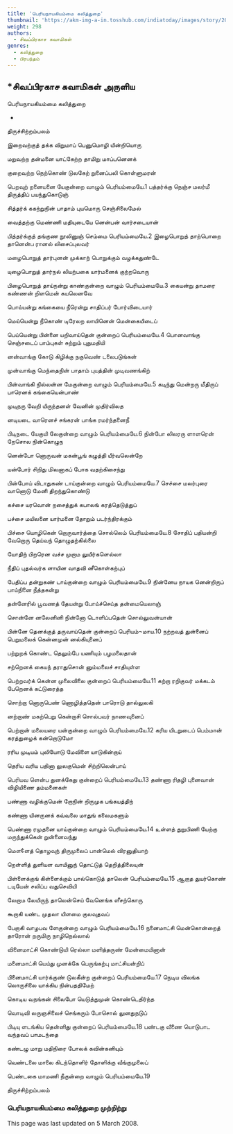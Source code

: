 ```yaml
---
title: 'பெரியநாயகியம்மை கலித்துறை'
thumbnail: 'https://akm-img-a-in.tosshub.com/indiatoday/images/story/201911/saffron-770x433.jpeg?NbdQ1v2j67d5MD8B8kZ1Vck7M6rseCRO'
weight: 298
authors:
  - சிவப்பிரகாச சுவாமிகள்
genres:
  - கலித்துறை
  - பிரபந்தம்
---
```

## *சிவப்பிரகாச சுவாமிகள் அருளிய  

பெரியநாயகியம்மை கலித்துறை  

*  

  

திருச்சிற்றம்பலம்  

  

இறைவற்குத் தக்க விறுமாப் பெனுமொழி யின்றியொரு  

மறுவற்ற தன்மனை யாட்கேற்ற தாமிறு மாப்பனெனக்  

குறைவற்ற நெற்கொண் டுலகேற் றுனைப்பலி கொள்ளுமரன்  

பெறவுற் றனையனை யேகுன்றை வாழும் பெரியம்மையே.1 பத்தர்க்கு நெஞ்ச மலர்மீ திருத்திப் பயந்துகொடுஞ்  

சித்தர்க் ககற்றுநின் பாதாம் புயமொரு செஞ்சிலைமேல்  

வைத்தற்கு மெண்ணி மதியுடையே னென்பன் வார்சடையான்  

பித்தர்க்குத் தங்குண நூலினுஞ் செம்மை பெரியம்மையே.2 இழைபொறுத் தாற்பொறை தானென்ப ரானல் லிசைப்புலவர்  

மழைபொறுத் தார்புனன் முக்காற் பொறுக்கும் வழக்கதுண்டே  

யுழைபொறுத் தார்நல் லியற்பகை யார்மனைக் குற்றவொரு  

பிழைபொறுத் தாய்நன்று காண்குன்றை வாழும் பெரியம்மையே.3 கையன்று தாமரை கண்ணன் றிளமென் கயலெனவே  

பொய்யன்று கங்கையை நீரென்று சாதிப்பர் போர்விடையார்  

மெய்யென்று நீகொண் டிரேலற லாயினென் மென்கையிடைப்  

பெய்யென்று பின்னை யறிவாய்தென் குன்றைப் பெரியம்மையே.4 பொனவாங்கு செஞ்சடைப் பாம்புகள் சுற்றும் புதுமதியி  

னன்வாங்கு கோடு கிழிக்கு நகுவெண் டலைபடுங்கன்  

முன்வாங்கு மெந்தைநின் பாதாம் புயத்தின் முடிவணங்கிற்  

பின்வாங்கி நில்லன்ன மேகுன்றை வாழும் பெரியம்மையே.5 கடிந்து மென்றரு மீதிருப் பாரெனக் கங்கையென்பாண்  

முடிநரு வேறி யிருந்தனள் வேனின் முதிர்விலத  

னடியடை வாரெனச் சங்கரன் பாங்க ரமர்ந்தனைநீ  

பிடிநடை யேகுயி லேகுன்றை வாழும் பெரியம்மையே.6 நின்போ லிலரரு ளாளரென் றேசொல நின்கொழுந  

னென்போ னொருவன் மகன்பூங் கழுத்தி யீர்வலென்றே  

யன்போர் சிறிது மிலனாகப் போக வதற்கிசைந்து  

பின்போய் விடாதுகண் டாய்குன்றை வாழும் பெரியம்மையே.7 செச்சை மலர்புரை வானொடு மேனி திறந்துகொண்டு  

கச்சை யரவொன் றசைத்துக் கபாலங் கரத்தெடுத்துப்  

பச்சை மயிலனை யார்மனை தோறும் படர்ந்திரக்கும்  

பிச்சை யொழிகென் றொருவார்த்தை சொல்லெம் பெரியம்மையே.8 சோதிப் பதியன்றி வேறொரு தெய்வந் தொழுதற்கில்லை  

யோதிற் பிறரென வச்ச முறாம லுயிர்களெல்லா  

நீதிப் புதல்வர்க ளாயின வாதவி னீகொள்கற்புப்  

பேதிப்ப தன்றுகண் டாய்குன்றை வாழும் பெரியம்மையே.9 நின்னேய நாயக னென்றிருப் பாய்நினை நீத்தகன்று  

தன்னேரில் பூவணத் தேயன்று போய்ச்செய்த தன்மையெலாஞ்  

சொன்னே னலேனினி நின்னோ டொளிப்பதென் சொல்லுவன்யான்  

பின்னே தெனக்குத் தருவாய்தென் குன்றைப் பெரியம்¬மாய.10 நற்றவத் துன்னைப் பெறுமலைக் கென்னமுன் னல்கியுனைப்  

பற்றுறக் கொண்ட தெலும்பே யணியும் பழமலைதான்  

சற்றெனக் கையந் தராதுசொன் னும்மலைச் சாதியுள்ள  

பெற்றவர்க் கென்ன முலைவிலை குன்றைப் பெரியம்மையே.11 கற்றா ரறிகுவர் மக்கடம் பேறெனக் கட்டுரைத்த  

சொற்றா னொருபெண் ணொழித்ததென் பாரொடு தால்லுலகி  

னற்றாண் மகற்பெறு கென்றாசி சொல்பவர் நாணவுனைப்  

பெற்றான் மலையரை யன்குன்றை வாழும் பெரியம்மையே.12 கரிய யிடறுடைப் பெம்மான் கரத்துழைக் கன்றொடுமோ  

ரரிய முடியம் புலியோடு மேவிளை யாடுகின்றாய்  

தெரிய வரிய பதினா லுலகுமென் சிற்றிலென்பாய்  

பெரியவ ளென்ப துனக்கேது குன்றைப் பெரியம்மையே.13 தண்ணா ரிதழி புனைவான் விழியிணை தம்மனைகள்  

பண்ணா வழிக்குமென் றோநின் றிருமுக பங்கயத்திற்  

கண்ணா யினருனக் கவ்வலை மாதுங் கலைமகளும்  

பெண்ணா ரமுதனை யாய்குன்றை வாழும் பெரியம்மையே.14 உள்ளத் துறுபிணி யேற்கு மருந்துக்கென் றுன்னைவந்து  

மௌ¢ளத் தொழவுந் திருமுலைப் பான்மெல் விரனுதியாற்  

றெள்ளித் துளியள வாயினுந் தொட்டுத் தெறித்திலையுன்  

பிள்ளைக்குங் கிள்ளைக்கும் பால்கொடுத் தாலென் பெரியம்மையே.15 ஆறாத துயர்கொண் டடியேன் சலிப்ப வதுசெவியி  

லேறாம லேயிருந் தாலென்செய் வேனெங்க ளீசற்கொரு  

கூறாகி யண்ட முதலா யிளமை குலவுதவப்  

பேறாகி வாழபவ ளேகுன்றை வாழும் பெரியம்மையே.16 நனைமாட்சி மென்கொன்றைத் தாரோன் றருமிரு நாழிநெல்லால்  

வினைமாட்சி கொண்டுயி ரெல்லா மளித்தருண் மேன்மையினான்  

மனைமாட்சி யெய்து முனக்கே பெருங்கற்பு மாட்சியன்றிப்  

பினைமாட்சி யார்க்குண் டுலகீன்ற குன்றைப் பெரியம்மையே.17 நெடிய விலங்க லொருசிலை யாக்கிய நின்பததிமேற்  

கொடிய வநங்கன் சிலைபோ யெடுத்துமுன் கொண்டெதிர்ந்த  

வொடிவி லருஞசிலைச் செங்கரும் போசொல் லுனதுநடுப்  

பிடியு ளடங்கிய தென்னிது குன்றைப் பெரியம்மையே.18 பண்டகு வீணை யொடுபாட வந்தவப் பாமடந்தை  

கண்டழு மாறு மதிநிரை போலக் கவின்கனியும்  

வெண்டலை மாலை கிடந்தொளிர் தோளிக்கு வீங்குமுலைப்  

பெண்டகை மாமணி நீகுன்றை வாழும் பெரியம்மையே.19  

திருச்சிற்றம்பலம்  

  

### பெரியநாயகியம்மை கலித்துறை முற்றிற்று  

This page was last updated on 5 March 2008.  

